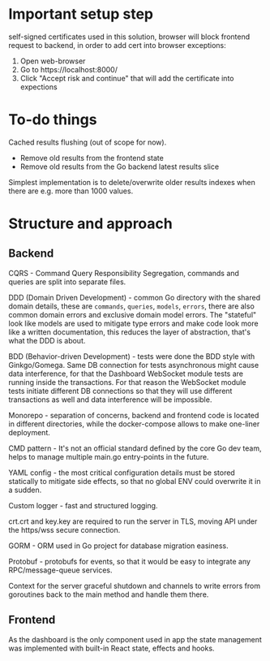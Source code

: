# Important setup step

self-signed certificates used in this solution, browser will block frontend request to backend, in order to add cert into browser exceptions:
1) Open web-browser
2) Go to https://localhost:8000/
3) Click "Accept risk and continue" that will add the certificate into expections

# To-do things
Cached results flushing (out of scope for now).
* Remove old results from the frontend state
* Remove old results from the Go backend latest results slice

Simplest implementation is to delete/overwrite older results indexes when there are e.g. more than 1000 values.

# Structure and approach
## Backend

CQRS - Command Query Responsibility Segregation, commands and queries are split into separate files.

DDD (Domain Driven Development) - common Go directory with the shared domain details, these are `commands`, `queries`, `models`, `errors`, there are also common domain errors and exclusive domain model errors.
The "stateful" look like models are used to mitigate type errors and make code look more like a written documentation, this reduces the layer of abstraction, that's what the DDD is about.

BDD (Behavior-driven Development) - tests were done the BDD style with Ginkgo/Gomega.
Same DB connection for tests asynchronous might cause data interference, for that the Dashboard WebSocket module tests are running inside the transactions. For that reason the WebSocket module tests initiate different DB connections so that they will use different transactions as well and data interference will be impossible.

Monorepo - separation of concerns, backend and frontend code is located in different directories, while the docker-compose allows to make one-liner deployment.

CMD pattern - It's not an official standard defined by the core Go dev team, helps to manage multiple main.go entry-points in the future.

YAML config - the most critical configuration details must be stored statically to mitigate side effects, so that no global ENV could overwrite it in a sudden.

Custom logger - fast and structured logging. 

crt.crt and key.key are required to run the server in TLS, moving API under the https/wss secure connection.

GORM - ORM used in Go project for database migration easiness. 

Protobuf - protobufs for events, so that it would be easy to integrate any RPC/message-queue services.

Context for the server graceful shutdown and channels to write errors from goroutines back to the main method and handle them there.

## Frontend

As the dashboard is the only component used in app the state management was implemented with built-in React state, effects and hooks.

